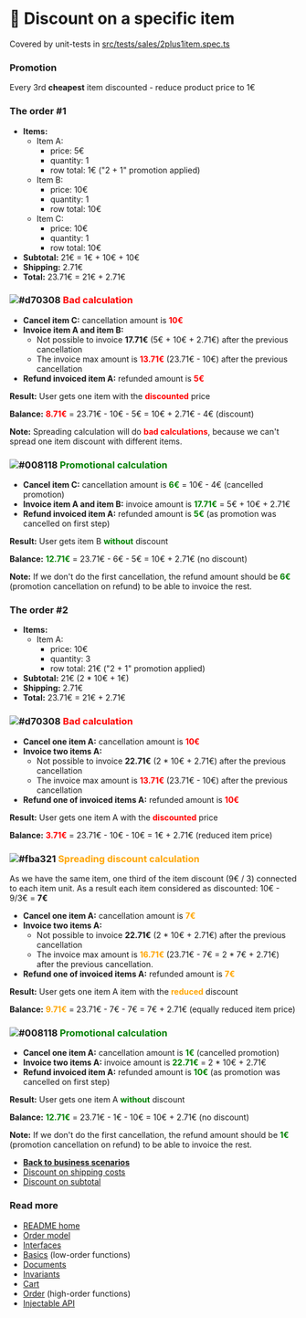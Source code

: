 # :gift: Discount on a specific item
Covered by unit-tests in [src/tests/sales/2plus1item.spec.ts](../../src/tests/sales/2plus1item.spec.ts)

### Promotion
Every 3rd **cheapest** item discounted - reduce product price to 1€

### The order #1
- **Items:**
    - Item A:
      - price: 5€
      - quantity: 1
      - row total: 1€ ("2 + 1" promotion applied)
    - Item B:
      - price: 10€
      - quantity: 1
      - row total: 10€
    - Item C:
      - price: 10€
      - quantity: 1
      - row total: 10€
- **Subtotal:** 21€ = 1€ + 10€ + 10€
- **Shipping:** 2.71€
- **Total:** 23.71€ = 21€ + 2.71€

### ![#d70308](https://via.placeholder.com/15/d70308/000000?text=+) <span style="color:red">Bad calculation</span>
- **Cancel item C:** cancellation amount is <span style="color:red">**10€**</span>
- **Invoice item A and item B:**
  - Not possible to invoice **17.71€** (5€ + 10€ + 2.71€) after the previous cancellation
  - The invoice max amount is <span style="color:red">**13.71€**</span> (23.71€ - 10€) after the previous cancellation
- **Refund invoiced item A:** refunded amount is <span style="color:red">**5€**</span>

**Result:** User gets one item with the <span style="color:red">**discounted**</span> price

**Balance:** <span style="color:red">**8.71€**</span> = 23.71€ - 10€ - 5€ = 10€ + 2.71€ - 4€ (discount)

**Note:** Spreading calculation will do <span style="color:red">**bad calculations**</span>,
because we can't spread one item discount with different items.

### ![#008118](https://via.placeholder.com/15/008118/000000?text=+) <span style="color:green">**Promotional calculation**</span>
- **Cancel item C:** cancellation amount is <span style="color:green">**6€**</span> = 10€ - 4€ (cancelled promotion)
- **Invoice item A and item B:** invoice amount is <span style="color:green">**17.71€**</span> = 5€ + 10€ + 2.71€
- **Refund invoiced item A:** refunded amount is <span style="color:green">**5€**</span> (as promotion was cancelled on first step)

**Result:** User gets item B <span style="color:green">**without**</span> discount

**Balance:** <span style="color:green">**12.71€**</span> = 23.71€ - 6€ - 5€ = 10€ + 2.71€ (no discount)

**Note:** If we don't do the first cancellation,
the refund amount should be <span style="color:green">**6€**</span>
(promotion cancellation on refund) to be able to invoice the rest.

### The order #2
- **Items:**
  - Item A:
    - price: 10€
    - quantity: 3
    - row total: 21€ ("2 + 1" promotion applied)
- **Subtotal:** 21€ (2 * 10€ + 1€)
- **Shipping:** 2.71€
- **Total:** 23.71€ = 21€ + 2.71€

### ![#d70308](https://via.placeholder.com/15/d70308/000000?text=+) <span style="color:red">Bad calculation</span>
- **Cancel one item A:** cancellation amount is <span style="color:red">**10€**</span>
- **Invoice two items A:**
  - Not possible to invoice **22.71€** (2 * 10€ + 2.71€) after the previous cancellation
  - The invoice max amount is <span style="color:red">**13.71€**</span> (23.71€ - 10€) after the previous cancellation
- **Refund one of invoiced items A:** refunded amount is <span style="color:red">**10€**</span>

**Result:** User gets one item A with the <span style="color:red">**discounted**</span> price

**Balance:** <span style="color:red">**3.71€**</span> = 23.71€ - 10€ - 10€ = 1€ + 2.71€ (reduced item price)

### ![#fba321](https://via.placeholder.com/15/fba321/000000?text=+) <span style="color:orange">**Spreading discount calculation**</span>
As we have the same item, one third of the item discount (9€ / 3) connected to each item unit.
As a result each item considered as discounted: 10€ - 9/3€ = **7€**
- **Cancel one item A:** cancellation amount is <span style="color:orange">**7€**</span>
- **Invoice two items A:**
  - Not possible to invoice **22.71€** (2 * 10€ + 2.71€) after the previous cancellation
  - The invoice max amount is <span style="color:orange">**16.71€**</span>
    (23.71€ - 7€ = 2 * 7€ + 2.71€) after the previous cancellation.
- **Refund one of invoiced items A:** refunded amount is <span style="color:orange">**7€**</span>

**Result:** User gets one item A item with the <span style="color:orange">**reduced**</span> discount

**Balance:** <span style="color:orange">**9.71€**</span> = 23.71€ - 7€ - 7€ = 7€ + 2.71€ (equally reduced item price)


### ![#008118](https://via.placeholder.com/15/008118/000000?text=+) <span style="color:green">**Promotional calculation**</span>
- **Cancel one item A:** cancellation amount is <span style="color:green">**1€**</span> (cancelled promotion)
- **Invoice two items A:** invoice amount is <span style="color:green">**22.71€**</span> = 2 * 10€ + 2.71€
- **Refund invoiced item A:** refunded amount is <span style="color:green">**10€**</span> (as promotion was cancelled on first step)

**Result:** User gets one item A <span style="color:green">**without**</span> discount

**Balance:** <span style="color:green">**12.71€**</span> = 23.71€ - 1€ - 10€ = 10€ + 2.71€ (no discount)

**Note:** If we don't do the first cancellation,
the refund amount should be <span style="color:green">**1€**</span>
(promotion cancellation on refund) to be able to invoice the rest.

- [**Back to business scenarios**](./business.md)
- [Discount on shipping costs](./shipping.md)
- [Discount on subtotal](./subtotal.md)

### Read more
- [README home](../../README.md)
- [Order model](../sales.pdf)
- [Interfaces](../interfaces.md)
- [Basics](../basics.md) (low-order functions)
- [Documents](../documents.md)
- [Invariants](../invariants.md)
- [Cart](../cart.md)
- [Order](../order.md) (high-order functions)
- [Injectable API](../injectable.md)
